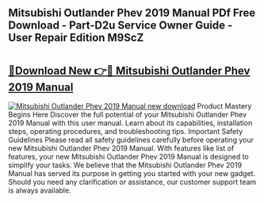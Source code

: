 ## Mitsubishi Outlander Phev 2019 Manual PDf Free Download - Part-D2u Service Owner Guide - User Repair Edition M9ScZ

# <h2><a href="http://cf18988.oget.top/?id=Mitsubishi+Outlander+Phev+2019+Manual">🔗Download New 👉🔴 Mitsubishi Outlander Phev 2019 Manual</a></h2>

[![Mitsubishi Outlander Phev 2019 Manual new download](https://i.imgur.com/5g1atiW.png)](http://cf18988.oget.top/?id=Mitsubishi+Outlander+Phev+2019+Manual)
Product Mastery Begins Here Discover the full potential of your Mitsubishi Outlander Phev 2019 Manual with this user manual. Learn about its capabilities, installation steps, operating procedures, and troubleshooting tips. Important Safety Guidelines Please read all safety guidelines carefully before operating your new Mitsubishi Outlander Phev 2019 Manual. With features like list of features, your new Mitsubishi Outlander Phev 2019 Manual is designed to simplify your tasks. We believe that the Mitsubishi Outlander Phev 2019 Manual has served its purpose in getting you started with your new gadget. Should you need any clarification or assistance, our customer support team is always available.
